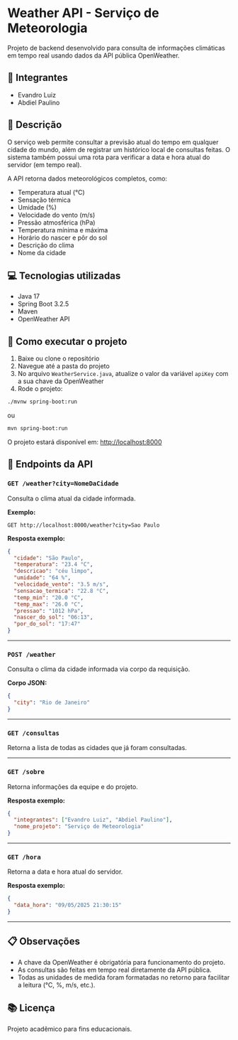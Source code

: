 # Weather API - Serviço de Meteorologia

Projeto de backend desenvolvido para consulta de informações climáticas em tempo real usando dados da API pública OpenWeather.

## 👥 Integrantes
- Evandro Luiz
- Abdiel Paulino

## 🎯 Descrição

O serviço web permite consultar a previsão atual do tempo em qualquer cidade do mundo, além de registrar um histórico local de consultas feitas. O sistema também possui uma rota para verificar a data e hora atual do servidor (em tempo real).

A API retorna dados meteorológicos completos, como:

- Temperatura atual (°C)
- Sensação térmica
- Umidade (%)
- Velocidade do vento (m/s)
- Pressão atmosférica (hPa)
- Temperatura mínima e máxima
- Horário do nascer e pôr do sol
- Descrição do clima
- Nome da cidade

## 💻 Tecnologias utilizadas

- Java 17
- Spring Boot 3.2.5
- Maven
- OpenWeather API

## 🚀 Como executar o projeto

1. Baixe ou clone o repositório
2. Navegue até a pasta do projeto
3. No arquivo `WeatherService.java`, atualize o valor da variável `apiKey` com a sua chave da OpenWeather
4. Rode o projeto:

```bash
./mvnw spring-boot:run
```

ou

```bash
mvn spring-boot:run
```

O projeto estará disponível em: [http://localhost:8000](http://localhost:8000)

## 📡 Endpoints da API

### `GET /weather?city=NomeDaCidade`

Consulta o clima atual da cidade informada.

**Exemplo:**
```
GET http://localhost:8000/weather?city=Sao Paulo
```

**Resposta exemplo:**
```json
{
  "cidade": "São Paulo",
  "temperatura": "23.4 °C",
  "descricao": "céu limpo",
  "umidade": "64 %",
  "velocidade_vento": "3.5 m/s",
  "sensacao_termica": "22.8 °C",
  "temp_min": "20.0 °C",
  "temp_max": "26.0 °C",
  "pressao": "1012 hPa",
  "nascer_do_sol": "06:13",
  "por_do_sol": "17:47"
}
```

---

### `POST /weather`

Consulta o clima da cidade informada via corpo da requisição.

**Corpo JSON:**
```json
{
  "city": "Rio de Janeiro"
}
```

---

### `GET /consultas`

Retorna a lista de todas as cidades que já foram consultadas.

---

### `GET /sobre`

Retorna informações da equipe e do projeto.

**Resposta exemplo:**
```json
{
  "integrantes": ["Evandro Luiz", "Abdiel Paulino"],
  "nome_projeto": "Serviço de Meteorologia"
}
```

---

### `GET /hora`

Retorna a data e hora atual do servidor.

**Resposta exemplo:**
```json
{
  "data_hora": "09/05/2025 21:30:15"
}
```

---

## 📋 Observações

- A chave da OpenWeather é obrigatória para funcionamento do projeto.
- As consultas são feitas em tempo real diretamente da API pública.
- Todas as unidades de medida foram formatadas no retorno para facilitar a leitura (°C, %, m/s, etc.).

## 📚 Licença

Projeto acadêmico para fins educacionais.
